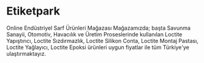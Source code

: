 # Etiketpark
Online Endüstriyel Sarf Ürünleri Mağazası
Mağazamızda; başta Savunma Sanayii, Otomotiv, Havacılık ve Üretim Proseslerinde kullanılan Loctite Yapıştırıcı, Loctite Sızdırmazlık, Loctite Silikon Conta, Loctite Montaj Pastası, Loctite Yağlayıcı, Loctite Epoksi ürünleri uygun  fiyatlar ile tüm Türkiye'ye ulaştırmaktayız.
